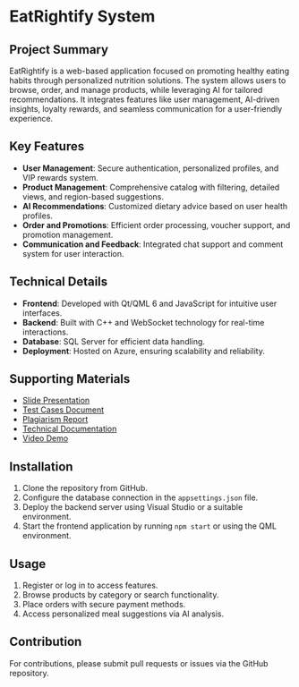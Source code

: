 # EatRightify System

## Project Summary
EatRightify is a web-based application focused on promoting healthy eating habits through personalized nutrition solutions. The system allows users to browse, order, and manage products, while leveraging AI for tailored recommendations. It integrates features like user management, AI-driven insights, loyalty rewards, and seamless communication for a user-friendly experience.

## Key Features
- **User Management**: Secure authentication, personalized profiles, and VIP rewards system.
- **Product Management**: Comprehensive catalog with filtering, detailed views, and region-based suggestions.
- **AI Recommendations**: Customized dietary advice based on user health profiles.
- **Order and Promotions**: Efficient order processing, voucher support, and promotion management.
- **Communication and Feedback**: Integrated chat support and comment system for user interaction.

## Technical Details
- **Frontend**: Developed with Qt/QML 6 and JavaScript for intuitive user interfaces.
- **Backend**: Built with C++ and WebSocket technology for real-time interactions.
- **Database**: SQL Server for efficient data handling.
- **Deployment**: Hosted on Azure, ensuring scalability and reliability.

## Supporting Materials
- [Slide Presentation](https://drive.google.com/drive/folders/1eRtx7GI_unr-pm3AGYGAzSNZa2pV1F1C?usp=sharing)
- [Test Cases Document](https://docs.google.com/spreadsheets/d/1jvmwdxi-xwAJggYSLJ0_ULSCqETCBrLc/edit?usp=drive_link&ouid=117211993618948162267&rtpof=true&sd=true)
- [Plagiarism Report](https://drive.google.com/file/d/1aPAv7JU6o0lZfKMWGu9sdWFrynAKATH3/view?usp=drive_link)
- [Technical Documentation](https://drive.google.com/file/d/1N8YdZKDf9lAvPRqE2xmRQLSFDt0520oq/view?usp=drive_link)
- [Video Demo](https://www.youtube.com/watch?v=7QB05Ykqvxw)

## Installation
1. Clone the repository from GitHub.
2. Configure the database connection in the `appsettings.json` file.
3. Deploy the backend server using Visual Studio or a suitable environment.
4. Start the frontend application by running `npm start` or using the QML environment.

## Usage
1. Register or log in to access features.
2. Browse products by category or search functionality.
3. Place orders with secure payment methods.
4. Access personalized meal suggestions via AI analysis.

## Contribution
For contributions, please submit pull requests or issues via the GitHub repository.
